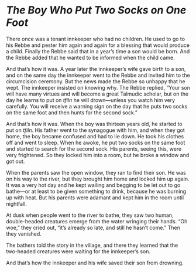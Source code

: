 # ***The Boy Who Put Two Socks on One Foot***



There once was a tenant innkeeper who had no children. He used to go to his Rebbe and pester him again and again for a blessing that would produce a child. Finally the Rebbe said that in a year’s time a son would be born. And the Rebbe added that he wanted to be informed when the child came.

And that’s how it was. A year later the innkeeper’s wife gave birth to a son, and on the same day the innkeeper went to the Rebbe and invited him to the circumcision ceremony. But the news made the Rebbe so unhappy that he wept. The innkeeper insisted on knowing why. The Rebbe replied, “Your son will have many virtues and will become a great Talmudic scholar, but on the day he learns to put on *tfiln* he will drown—unless you watch him very carefully. You will receive a warning sign on the day that he puts two socks on the same foot and then hunts for the second sock.”

And that’s how it was. When the boy was thirteen years old, he started to put on *tfiln*. His father went to the synagogue with him, and when they got home, the boy became confused and had to lie down. He took his clothes off and went to sleep. When he awoke, he put two socks on the same foot and started to search for the second sock. His parents, seeing this, were very frightened. So they locked him into a room, but he broke a window and got out.

When the parents saw the open window, they ran to find their son. He was on his way to the river, but they brought him home and locked him up again. It was a very hot day and he kept wailing and begging to be let out to go bathe—or at least to be given something to drink, because he was burning up with heat. But his parents were adamant and kept him in the room until nightfall.

At dusk when people went to the river to bathe, they saw two human, double-headed creatures emerge from the water wringing their hands. “Oh woe,” they cried out, “it’s already so late, and still he hasn’t come.” Then they vanished.

The bathers told the story in the village, and there they learned that the two-headed creatures were waiting for the innkeeper’s son.

And that’s how the innkeeper and his wife saved their son from drowning.